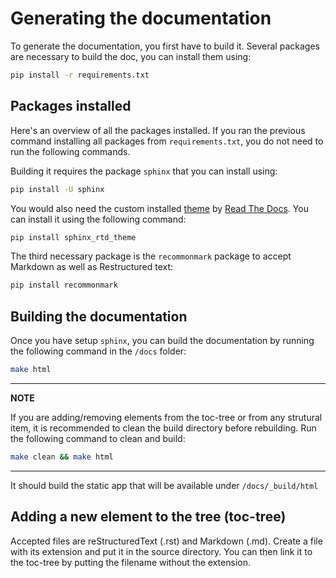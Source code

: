 # Generating the documentation

To generate the documentation, you first have to build it. Several packages are necessary to build the doc,
you can install them using:

```bash
pip install -r requirements.txt
```
 
## Packages installed

Here's an overview of all the packages installed. If you ran the previous command installing all packages from 
`requirements.txt`, you do not need to run the following commands.

Building it requires the package `sphinx` that you can 
install using:

```bash
pip install -U sphinx
```

You would also need the custom installed [theme](https://github.com/readthedocs/sphinx_rtd_theme) by 
[Read The Docs](https://readthedocs.org/). You can install it using the following command:

```bash
pip install sphinx_rtd_theme
```

The third necessary package is the `recommonmark` package to accept Markdown as well as Restructured text:

```bash
pip install recommonmark
```

## Building the documentation

Once you have setup `sphinx`, you can build the documentation by running the following command in the `/docs` folder:

```bash
make html
```

---
**NOTE**

If you are adding/removing elements from the toc-tree or from any strutural item, it is recommended to clean the build
directory before rebuilding. Run the following command to clean and build:

```bash
make clean && make html
```

---

It should build the static app that will be available under `/docs/_build/html`

## Adding a new element to the tree (toc-tree)

Accepted files are reStructuredText (.rst) and Markdown (.md). Create a file with its extension and put it
in the source directory. You can then link it to the toc-tree by putting the filename without the extension.
